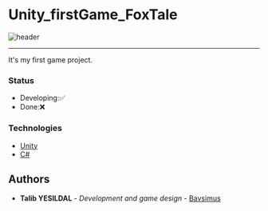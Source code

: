# Unity_firstGame_FoxTale
![header](https://capsule-render.vercel.app/api?type=waving&color=0:4a4e69,100:8d99ae&text=Unity_firstGame_FoxTale🦊animation=scaleIn&height=200&&fontSize=24&fontAlignY=40&fontAlign=50&fontColor=FFFFFF)
<hr>
It's my first game project.

### Status
- Developing:✅
- Done:❌

### Technologies
 
- [Unity](https://unity.com/)
- [C#](https://learn.microsoft.com/en-us/dotnet/csharp/)

## Authors

  - **Talib YESILDAL** - *Development and game design* -
    [Bavsimus](https://github.com/Bavsimus)
